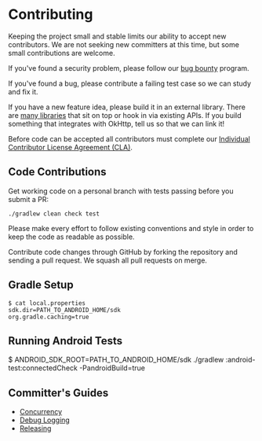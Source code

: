 Contributing
============

Keeping the project small and stable limits our ability to accept new contributors. We are not
seeking new committers at this time, but some small contributions are welcome.

If you've found a security problem, please follow our [bug bounty][security] program.

If you've found a bug, please contribute a failing test case so we can study and fix it.

If you have a new feature idea, please build it in an external library. There are
[many libraries][works_with_okhttp] that sit on top or hook in via existing APIs. If you build
something that integrates with OkHttp, tell us so that we can link it!

Before code can be accepted all contributors must complete our
[Individual Contributor License Agreement (CLA)][cla].


Code Contributions
------------------

Get working code on a personal branch with tests passing before you submit a PR:

```
./gradlew clean check test
```

Please make every effort to follow existing conventions and style in order to keep the code as
readable as possible.

Contribute code changes through GitHub by forking the repository and sending a pull request. We
squash all pull requests on merge.


Gradle Setup
------------

```
$ cat local.properties
sdk.dir=PATH_TO_ANDROID_HOME/sdk
org.gradle.caching=true
```

Running Android Tests
---------------------

$ ANDROID_SDK_ROOT=PATH_TO_ANDROID_HOME/sdk ./gradlew :android-test:connectedCheck -PandroidBuild=true

Committer's Guides
------------------

 * [Concurrency][concurrency]
 * [Debug Logging][debug_logging]
 * [Releasing][releasing]

 [cla]: https://spreadsheets.google.com/spreadsheet/viewform?formkey=dDViT2xzUHAwRkI3X3k5Z0lQM091OGc6MQ&ndplr=1
 [concurrency]: https://square.github.io/okhttp/concurrency/
 [debug_logging]: https://square.github.io/okhttp/debug_logging/
 [releasing]: https://square.github.io/okhttp/releasing/
 [security]: https://square.github.io/okhttp/security/
 [works_with_okhttp]: https://square.github.io/okhttp/works_with_okhttp/
 [okhttp_build]: https://github.com/square/okhttp/blob/master/okhttp/build.gradle
